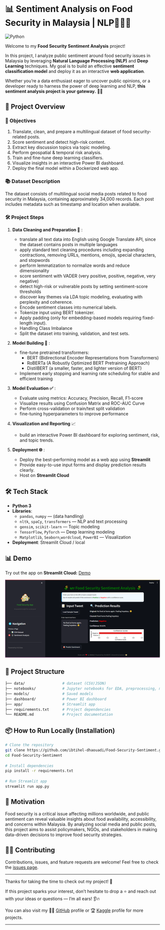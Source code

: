 # 📊 Sentiment Analysis on Food Security in Malaysia | NLP🌾🇲🇾

![Python](https://img.shields.io/badge/python-3.11-blue)

Welcome to my **Food Security Sentiment Analysis** project!

In this project, I analyze public sentiment around food security issues in Malaysia by leveraging **Natural Language Processing (NLP)** and **Deep Learning** techniques. My goal is to build an effective **sentiment classification model** and deploy it as an interactive **web application**.

Whether you’re a data enthusiast eager to uncover public opinions, or a developer ready to harness the power of deep learning and NLP, **this sentiment analysis project is your gateway.** 🚀✨



## 🚀 Project Overview

### 🎯 Objectives

1. Translate, clean, and prepare a multilingual dataset of food security-related posts.
3. Score sentiment and detect high-risk content.
4. Extract key discussion topics via topic modeling.
5. Perform geospatial & temporal risk analysis.
6. Train and fine-tune deep learning classifiers.
7. Visualize insights in an interactive Power BI dashboard.
8. Deploy the final model within a Dockerized web app.

### 📚 Dataset Description

The dataset consists of multilingual social media posts related to food security in Malaysia, containing approximately 34,000 records. Each post includes metadata such as timestamp and location when available.


### 🛠️ Project Steps
1. **Data Cleaning and Preparation 🧹** :
   - translate all text data into English using Google Translate API, since the dataset contains posts in multiple languages
   - apply standard text cleaning procedures including expanding contractions, removing URLs, mentions, emojis, special characters, and stopwords
   - perform lemmatization to normalize words and reduce dimensionality
   - score sentiment with VADER (very positive, positive, negative, very negative)
   - detect high-risk or vulnerable posts by setting sentiment-score thresholds
   - discover key themes via LDA topic modeling, evaluating with perplexity and coherence.
   - Encode sentiment classes into numerical labels.
   - Tokenize input using BERT tokenizer.
   - Apply padding (only for embedding-based models requiring fixed-length input).
   - Handling Class Imbalance
   - Split the dataset into training, validation, and test sets.
     
3. **Model Building 🤖** :
   - fine-tune pretrained transformers:
      - BERT (Bidirectional Encoder Representations from Transformers)
      - RoBERTa (A Robustly Optimized BERT Pretraining Approach)
      - DistilBERT (a smaller, faster, and lighter version of BERT)
   - Implement early stopping and learning rate scheduling for stable and efficient training
     
4. **Model Evaluation ✅** :
   - Evaluate using metrics: Accuracy, Precision, Recall, F1-score
   - Visualize results using Confusion Matrix and ROC-AUC Curve
   - Perform cross-validation or train/test split validation
   - fine-tuning hyperparameters to improve performance
   
4. **Visualization and Reporting** 📈  
   - build an interactive Power BI dashboard for exploring sentiment, risk, and topic trends.
     
5. **Deployment 🌐** :
   - Deploy the best-performing model as a web app using **Streamlit**
   - Provide easy-to-use input forms and display prediction results clearly.
   - Host on **Streamlit Cloud**



## 🛠️ Tech Stack

- **Python 3**
- **Libraries**:
  - `pandas`, `numpy` — (data handling)
  - `nltk`, `spaCy`, `transformers` — NLP and text processing
  - `gensim`, `scikit-learn`  — Topic modeling
  - `TensorFlow`, `PyTorch` — Deep learning modeling
  - `Matplotlib`, `Seaborn`,`wordcloud`, `PowerBI` — Visualization
- **Deployment**: Streamlit Cloud / local


## 📊 Demo

Try out the app on **Streamlit Cloud:** [Demo](https://food-security-sentiment-analysis.streamlit.app/)

[![App Screenshot](https://github.com/ibtihel-dhaouadi/food-security-sentiment-analysis/blob/main/capture%20app.png)](https://food-security-sentiment-analysis.streamlit.app/)  

## 📂 Project Structure
```bash
├── data/                 # dataset (CSV/JSON)
├── notebooks/            # Jupyter notebooks for EDA, preprocessing, modeling
├── models/               # Saved models
├── dashboard/            # Power BI dashboard
├── app/                  # Streamlit app
├── requirements.txt      # Project dependencies
└── README.md             # Project documentation
```

## 📦 How to Run Locally (Installation)

```bash
# Clone the repository
git clone https://github.com/ibtihel-dhaouadi/Food-Security-Sentiment.git
cd Food-Security-Sentiment

# Install dependencies
pip install -r requirements.txt

# Run Streamlit app
streamlit run app.py

```

## 🌟 Motivation

Food security is a critical issue affecting millions worldwide, and public sentiment can reveal valuable insights about food availability, accessibility, and concerns within Malaysia. By analyzing social media and public posts, this project aims to assist policymakers, NGOs, and stakeholders in making data-driven decisions to improve food security strategies.


## 🕵️‍♂️ Contributing
Contributions, issues, and feature requests are welcome!
Feel free to check the [issues page](https://github.com/ibtihel-dhaouadi/Food-Security-Sentiment/issues).



---

Thanks for taking the time to check out my project! 🙌

If this project sparks your interest, don’t hesitate to drop a ⭐ and reach out with your ideas or questions — I’m all ears! 👂🔥

You can also visit my 🧑‍💻 [GitHub](https://github.com/ibtihel-dhaouadi) profile or 🏆 [Kaggle](https://www.kaggle.com/dhaouadiibtihel98) profile for more projects.

---



